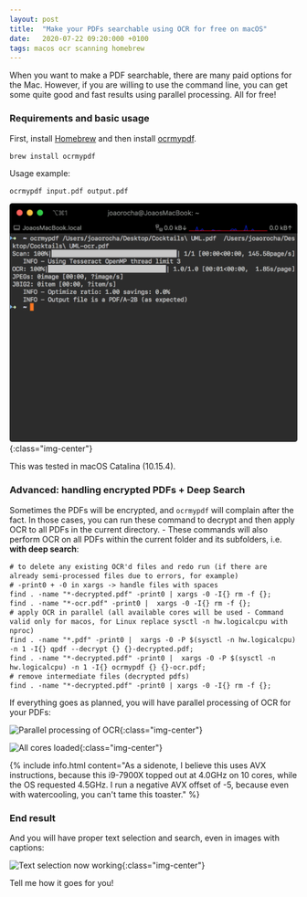 ```yaml
---
layout: post
title:  "Make your PDFs searchable using OCR for free on macOS"
date:   2020-07-22 09:20:000 +0100
tags: macos ocr scanning homebrew
---
```


When you want to make a PDF searchable, there are many paid options for the Mac. However, if you are willing to use the command line, you can get some quite good and fast results using parallel processing. All for free!

### Requirements and basic usage

First, install [Homebrew](https://brew.sh) and then install [ocrmypdf](https://github.com/jbarlow83/OCRmyPDF). 

```shell
brew install ocrmypdf
```

Usage example:

```shell
ocrmypdf input.pdf output.pdf
```

![Usage example for ocrmypdf](/assets/images/post-images/2020-03-31-free-ocr-in-mac/ocrmypdf-usage.png){:class="img-center"}

This was tested in macOS Catalina (10.15.4).


### Advanced: handling encrypted PDFs + Deep Search

Sometimes the PDFs will be encrypted, and `ocrmypdf` will complain after the fact. In those cases, you can run these command to decrypt and then apply OCR to all PDFs in the current directory. 
	- These commands will also perform OCR on all PDFs within the current folder and its subfolders, i.e. **with deep search**:

```shell
# to delete any existing OCR'd files and redo run (if there are already semi-processed files due to errors, for example)
# -print0 + -0 in xargs -> handle files with spaces
find . -name "*-decrypted.pdf" -print0 | xargs -0 -I{} rm -f {};
find . -name "*-ocr.pdf" -print0 |  xargs -0 -I{} rm -f {};
# apply OCR in parallel (all available cores will be used - Command valid only for macos, for Linux replace sysctl -n hw.logicalcpu with nproc)
find . -name "*.pdf" -print0 |  xargs -0 -P $(sysctl -n hw.logicalcpu) -n 1 -I{} qpdf --decrypt {} {}-decrypted.pdf;
find . -name "*-decrypted.pdf" -print0 |  xargs -0 -P $(sysctl -n hw.logicalcpu) -n 1 -I{} ocrmypdf {} {}-ocr.pdf;
# remove intermediate files (decrypted pdfs)
find . -name "*-decrypted.pdf" -print0 | xargs -0 -I{} rm -f {};
````

If everything goes as planned, you will have parallel processing of OCR for your PDFs:

![Parallel processing of OCR](/assets/images/post-images/2020-03-31-free-ocr-in-mac/ocrmypdf.png){:class="img-center"}

![All cores loaded](/assets/images/post-images/2020-03-31-free-ocr-in-mac/full-load.png){:class="img-center"}


{% include info.html content="As a sidenote, I believe this uses AVX instructions, because this i9-7900X topped out at 4.0GHz on 10 cores, while the OS requested 4.5GHz. I run a negative AVX offset of -5, because even with watercooling, you can't tame this toaster." %}


### End result
And you will have proper text selection and search, even in images with captions:

![Text selection now working](/assets/images/post-images/2020-03-31-free-ocr-in-mac/ocr-working.png){:class="img-center"}


Tell me how it goes for you!